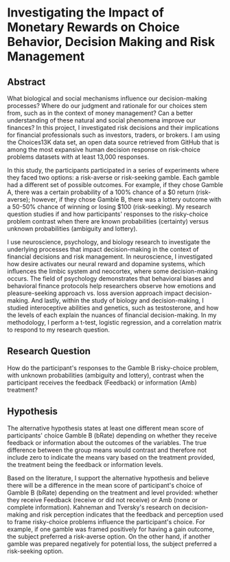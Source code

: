 # Investigating the Impact of Monetary Rewards on Choice Behavior, Decision Making and Risk Management

## Abstract

What biological and social mechanisms influence our decision-making processes? Where do our judgment and rationale for our choices stem from, such as in the context of money management? Can a better understanding of these natural and social phenomena improve our finances? In this project, I investigated risk decisions and their implications for financial professionals such as investors, traders, or brokers. I am using the Choices13K data set, an open data source retrieved from GitHub that is among the most expansive human decision response on risk-choice problems datasets with at least 13,000 responses.

In this study, the participants participated in a series of experiments where they faced two options: a risk-averse or risk-seeking gamble. Each gamble had a different set of possible outcomes. For example, if they chose Gamble A, there was a certain probability of a 100% chance of a $0 return (risk-averse); however, if they chose Gamble B, there was a lottery outcome with a 50-50% chance of winning or losing $100 (risk-seeking). My research question studies if and how participants' responses to the risky-choice problem contrast when there are known probabilities (certainty) versus unknown probabilities (ambiguity and lottery).

I use neuroscience, psychology, and biology research to investigate the underlying processes that impact decision-making in the context of financial decisions and risk management. In neuroscience, I investigated how desire activates our neural reward and dopamine systems, which influences the limbic system and neocortex, where some decision-making occurs. The field of psychology demonstrates that behavioral biases and behavioral finance protocols help researchers observe how emotions and pleasure-seeking approach vs. loss aversion approach impact decision-making. And lastly, within the study of biology and decision-making, I studied interoceptive abilities and genetics, such as testosterone, and how the levels of each explain the nuances of financial decision-making. In my methodology, I perform a t-test, logistic regression, and a correlation matrix to respond to my research question.

## Research Question

How do the participant's responses to the Gamble B risky-choice problem, with unknown probabilities (ambiguity and lottery), contrast when the participant receives the feedback (Feedback) or information (Amb) treatment?

## Hypothesis

The alternative hypothesis states at least one different mean score of participants' choice Gamble B (bRate) depending on whether they receive feedback or information about the outcomes of the variables. The true difference between the group means would contrast and therefore not include zero to indicate the means vary based on the treatment provided, the treatment being the feedback or information levels.

Based on the literature, I support the alternative hypothesis and believe there will be a difference in the mean score of participant's choice of Gamble B (bRate) depending on the treatment and level provided: whether they receive Feedback (receive or did not receive) or Amb (none or complete information). Kahneman and Tversky's research on decision-making and risk perception indicates that the feedback and perception used to frame risky-choice problems influence the participant's choice. For example, if one gamble was framed positively for having a gain outcome, the subject preferred a risk-averse option. On the other hand, if another gamble was prepared negatively for potential loss, the subject preferred a risk-seeking option.
